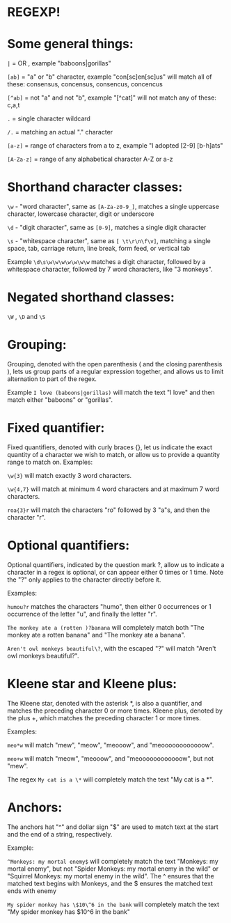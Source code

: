 # REGEXP!

# Some general things:

```|``` = OR , example "baboons|gorillas"

```[ab]``` = "a" or "b" character, example "con[sc]en[sc]us" will match all of these: consensus, concensus, consencus, concencus

```[^ab]``` = not "a" and not "b", example "[^cat]" will not match any of these: c,a,t

```.``` = single character wildcard

```/.``` = matching an actual "." character

```[a-z]``` = range of characters from a to z, example "I adopted [2-9] [b-h]ats"

```[A-Za-z]``` = range of any alphabetical character A-Z or a-z



# Shorthand character classes:
```\w``` - "word character", same as ```[A-Za-z0-9_]```, matches a single uppercase character, lowercase character, digit or underscore

```\d``` - "digit character", same as ```[0-9]```, matches a single digit character

```\s``` - "whitespace character", same as ```[ \t\r\n\f\v]```, matching a single space, tab, carriage return, line break, form feed, or vertical tab

Example ```\d\s\w\w\w\w\w\w\w``` matches a digit character, followed by a whitespace character, followed by 7 word characters, like "3 monkeys".



# Negated shorthand classes:
```\W``` , ```\D``` and ```\S```


# Grouping:
Grouping, denoted with the open parenthesis ( and the closing parenthesis ), lets us group parts of a regular expression together, and allows us to limit alternation to part of the regex.

Example ```I love (baboons|gorillas)``` will match the text "I love" and then match either "baboons" or "gorillas".


# Fixed quantifier:
Fixed quantifiers, denoted with curly braces {}, let us indicate the exact quantity of a character we wish to match, or allow us to provide a quantity range to match on.
Examples:

```\w{3}``` will match exactly 3 word characters.

```\w{4,7}``` will match at minimum 4 word characters and at maximum 7 word characters.

```roa{3}r``` will match the characters "ro" followed by 3 "a"s, and then the character "r".


# Optional quantifiers:
Optional quantifiers, indicated by the question mark ?, allow us to indicate a character in a regex is optional, or can appear either 0 times or 1 time.
Note the "?" only applies to the character directly before it.

Examples:

```humou?r``` matches the characters "humo", then either 0 occurrences or 1 occurrence of the letter "u", and finally the letter "r".

```The monkey ate a (rotten )?banana``` will completely match both "The monkey ate a rotten banana" and "The monkey ate a banana".

```Aren't owl monkeys beautiful\?```, with the escaped "?" will match "Aren't owl monkeys beautiful?".

# Kleene star and Kleene plus:
The Kleene star, denoted with the asterisk *, is also a quantifier, and matches the preceding character 0 or more times.
Kleene plus, denoted by the plus +, which matches the preceding character 1 or more times.

Examples:

```meo*w``` will match "mew", "meow", "meooow", and "meoooooooooooow".

```meo+w``` will match "meow", "meooow", and "meoooooooooooow", but not "mew".

The regex ```My cat is a \*``` will completely match the text "My cat is a *".


# Anchors:
The anchors hat "^" and dollar sign "$" are used to match text at the start and the end of a string, respectively.

Example:

```^Monkeys: my mortal enemy$``` will completely match the text "Monkeys: my mortal enemy", but not "Spider Monkeys: my mortal enemy in the wild" or "Squirrel Monkeys: my mortal enemy in the wild".
The ^ ensures that the matched text begins with Monkeys, and the $ ensures the matched text ends with enemy

```My spider monkey has \$10\^6 in the bank``` will completely match the text "My spider monkey has $10^6 in the bank"

